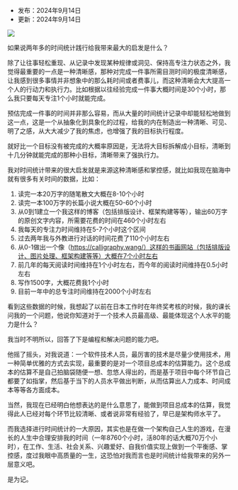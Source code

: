 

- 发布：2024年9月14日
- 更新：2024年9月14日

![](https://rolen.wiki/wp-content/uploads/2024/09/Whats-the-main-purpose-of-time-tracking-1.png)

如果说两年多的时间统计践行给我带来最大的启发是什么？

除了让往事轻松重现、从记录中发现某种规律或洞见、保持高专注力状态之外，我觉得最重要的一点是一种清晰感，那种对完成一件事所需目测时间的极度清晰感，让我感到很多事情并非想象中的那么耗时间或者费事儿，而这种清晰会大大提高一个人的行动力和执行力。比如根据以往经验完成一件事大概时间是30个小时，那么我只要每天专注1个小时就能完成。

预估完成一件事的时间并非那么容易，而从大量的时间统计记录中却能轻松地做到这一点，这是一个从抽象化到具象化的过程，给我的内在制造出一种清晰、可见、明了之感，从大大减少了我的焦虑，也增强了我的目标执行程度。

就好比一个目标没有被完成的大概率原因是，无法将大目标拆解成小目标，清晰到十几分钟就能完成的那种小目标，清晰带来了强执行力。

我对时间统计带来的很大启发就是来源这种清晰感和掌控感，就比如我现在脑海中就有很多有关时间的数据，比如：

1. 读完一本20万字的随笔散文大概在8-10个小时
2. 读完一本100万字的长篇小说大概在50-60个小时
3. 从0到1建立一个我这样的博客（包括排版设计、框架构建等等），输出60万字的原创文字内容，所需要花费的时间在460个小时左右
4. 我每天的专注力时间维持在5-7个小时这个区间
5. 过去两年我与外教进行对话的时间花费了110个小时左右
6. 从0-1做出一个像（https://calligraphy.wang/）这样的书画网站（包括排版设计、图片处理、框架构建等等）大概在7个小时左右
7. 前几年的每天阅读时间维持在1个小时左右，而今年的阅读时间维持在0.5小时左右
8. 写作1500字，大概花费我1个小时
9. 目前一年中的总专注时间维持在2000个小时左右

看到这些数据的时候，我想起了以前在日本工作时在年终奖考核的时候，我的课长问我的一个问题，他说你知道对于一个技术人员最高级、最能体现这个人水平的能力是什么？

我当时不明所以，回答了下是编程和解决问题的能力吧。

他摇了摇头，对我说道：一个软件技术人员，最厉害的技术是尽量少使用技术，用一种简单优雅的方式去实现，最重要的是对一个项目总成本的估算能力。这个总成本的估算不是自己拍脑袋随便一想、忽悠人得出的，而是基于项目中每个环节自己都要了如指掌，然后基于当下的人员水平做出判断，从而估算出人力成本、时间成本等等各方面成本。

当然，我现在已经明白他想表达的是什么意思了，能做到项目总成本的估算，我觉得此人已经对每个环节比较清晰、或者说非常有经验了，早已是架构师水平了。

而我选择进行时间统计的一大原因，其实也是在做一个架构自己人生的游戏，在漫长的人生中合理安排我的时间（一年8760个小时，活80年的话大概70万个小时），在工作、生活、社会关系、兴趣爱好、自我价值实现上做到一个平衡感、掌控感，度过我眼中高质量的一生，这恐怕对我而言也是时间统计给我带来的另外一层意义吧。

是为记。